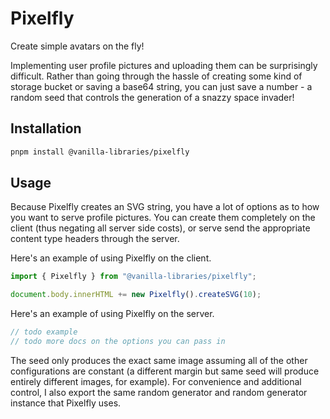 # Pixelfly

Create simple avatars on the fly!

Implementing user profile pictures and uploading them can be surprisingly difficult. Rather than going through the hassle of creating some kind of storage bucket or saving a base64 string, you can just save a number - a random seed that controls the generation of a snazzy space invader!

## Installation

```bash
pnpm install @vanilla-libraries/pixelfly
```

## Usage

Because Pixelfly creates an SVG string, you have a lot of options as to how you want to serve profile pictures. You can create them completely on the client (thus negating all server side costs), or serve send the appropriate content type headers through the server.

Here's an example of using Pixelfly on the client.

```ts
import { Pixelfly } from "@vanilla-libraries/pixelfly";

document.body.innerHTML += new Pixelfly().createSVG(10);
```

Here's an example of using Pixelfly on the server.

```ts
// todo example
// todo more docs on the options you can pass in
```

The seed only produces the exact same image assuming all of the other configurations are constant (a different margin but same seed will produce entirely different images, for example). For convenience and additional control, I also export the same random generator and random generator instance that Pixelfly uses.
